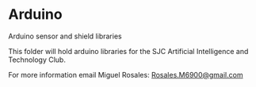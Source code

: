 Arduino
=======

Arduino sensor and shield libraries


This folder will hold arduino libraries for the SJC Artificial Intelligence and Technology Club.

For more information email Miguel Rosales: Rosales.M6900@gmail.com

